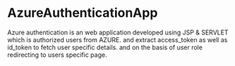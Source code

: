 # AzureAuthenticationApp
Azure authentication is an web application developed using JSP &amp; SERVLET which is authorized users from AZURE. and extract access_token as well as id_token to fetch user specific details. and on the basis of user role redirecting to users specific page.
